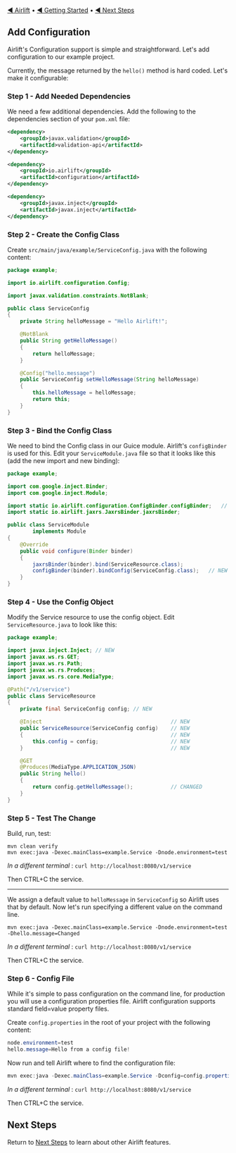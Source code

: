 [◀︎ Airlift](../README.md) • [◀︎ Getting Started](getting_started.md) • [◀︎ Next Steps](next_steps.md)

## Add Configuration

Airlift's Configuration support is simple and straightforward. Let's add configuration to our
example project.

Currently, the message returned by the `hello()` method is hard coded. Let's make it configurable:

### Step 1 - Add Needed Dependencies

We need a few additional dependencies. Add the following to the dependencies section of your
`pom.xml` file:

```xml 
<dependency>
    <groupId>javax.validation</groupId>
    <artifactId>validation-api</artifactId>
</dependency>

<dependency>
    <groupId>io.airlift</groupId>
    <artifactId>configuration</artifactId>
</dependency>

<dependency>
    <groupId>javax.inject</groupId>
    <artifactId>javax.inject</artifactId>
</dependency>        
```

### Step 2 - Create the Config Class

Create `src/main/java/example/ServiceConfig.java` with the following content:

```java
package example;

import io.airlift.configuration.Config;

import javax.validation.constraints.NotBlank;

public class ServiceConfig
{
    private String helloMessage = "Hello Airlift!";

    @NotBlank
    public String getHelloMessage()
    {
        return helloMessage;
    }

    @Config("hello.message")
    public ServiceConfig setHelloMessage(String helloMessage)
    {
        this.helloMessage = helloMessage;
        return this;
    }
}
```

### Step 3 - Bind the Config Class

We need to bind the Config class in our Guice module. Airlift's `configBinder` is used for this.
Edit your `ServiceModule.java` file so that it looks like this (add the new import and new binding):

```java
package example;

import com.google.inject.Binder;
import com.google.inject.Module;

import static io.airlift.configuration.ConfigBinder.configBinder;   // NEW LINE
import static io.airlift.jaxrs.JaxrsBinder.jaxrsBinder;

public class ServiceModule
        implements Module
{
    @Override
    public void configure(Binder binder)
    {
        jaxrsBinder(binder).bind(ServiceResource.class);
        configBinder(binder).bindConfig(ServiceConfig.class);   // NEW LINE
    }
}
```

### Step 4 - Use the Config Object 

Modify the Service resource to use the config object. Edit `ServiceResource.java` to look like this:

```java
package example;

import javax.inject.Inject; // NEW
import javax.ws.rs.GET;
import javax.ws.rs.Path;
import javax.ws.rs.Produces;
import javax.ws.rs.core.MediaType;

@Path("/v1/service")
public class ServiceResource
{
    private final ServiceConfig config; // NEW

    @Inject                                         // NEW
    public ServiceResource(ServiceConfig config)    // NEW
    {                                               // NEW
        this.config = config;                       // NEW
    }                                               // NEW

    @GET
    @Produces(MediaType.APPLICATION_JSON)
    public String hello()
    {
        return config.getHelloMessage();            // CHANGED
    }
}
```

### Step 5 - Test The Change

Build, run, test:

```
mvn clean verify
mvn exec:java -Dexec.mainClass=example.Service -Dnode.environment=test
```

_In a different terminal_ : `curl http://localhost:8080/v1/service`

Then CTRL+C the service.

-----

We assign a default value to `helloMessage` in `ServiceConfig` so Airlift uses that by default. Now
let's run specifying a different value on the command line.

```
mvn exec:java -Dexec.mainClass=example.Service -Dnode.environment=test -Dhello.message=Changed
```

_In a different terminal_ : `curl http://localhost:8080/v1/service`

Then CTRL+C the service.

### Step 6 - Config File

While it's simple to pass configuration on the command line, for production you will use a configuration
properties file. Airlift configuration supports standard field=value property files. 

Create `config.properties` in the root of your project with the following content:

```java
node.environment=test
hello.message=Hello from a config file!
```

Now run and tell Airlift where to find the configuration file:

```java
mvn exec:java -Dexec.mainClass=example.Service -Dconfig=config.properties
```

_In a different terminal_ : `curl http://localhost:8080/v1/service`

Then CTRL+C the service.

## Next Steps

Return to [Next Steps](next_steps.md) to learn about other Airlift features.
